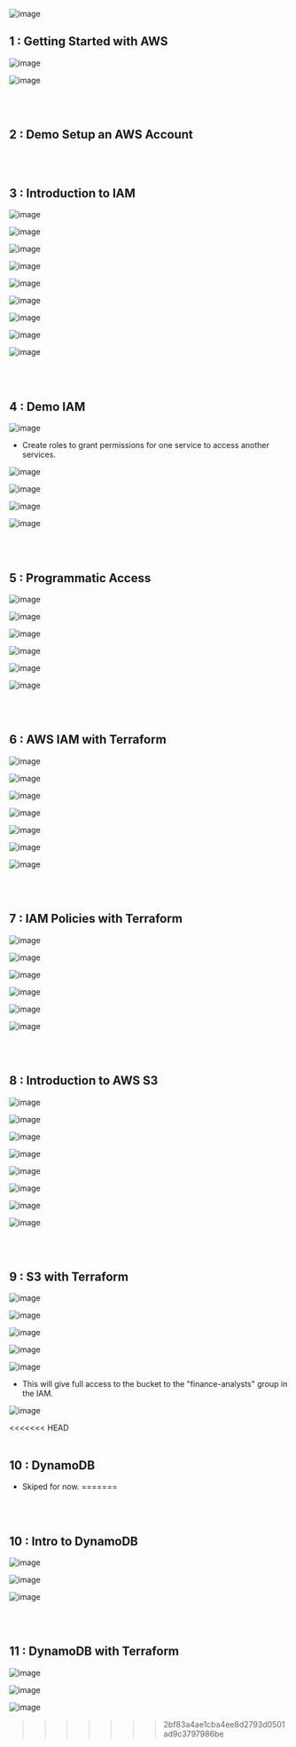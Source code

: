 ![image](https://github.com/its-sachink/devops_and_kodekloud_prep/assets/25415707/eeb8c301-42b7-4e1a-8de7-542147fb3589)


## 1 : Getting Started with AWS

![image](https://github.com/its-sachink/devops_and_kodekloud_prep/assets/25415707/f538e9ff-7ef1-4a1f-ba19-347dc6e31de9)

![image](https://github.com/its-sachink/devops_and_kodekloud_prep/assets/25415707/458937c8-5cc7-4e96-977c-3289f13c8c4a)

</br>
</br>

## 2 : Demo Setup an AWS Account

</br>
</br>

## 3 : Introduction to IAM

![image](https://github.com/its-sachink/devops_and_kodekloud_prep/assets/25415707/2c59d3a4-f6e5-4128-8e42-df52b87490a4)

![image](https://github.com/its-sachink/devops_and_kodekloud_prep/assets/25415707/0fcd168b-d68a-4fc6-a98c-29e8838bdc30)

![image](https://github.com/its-sachink/devops_and_kodekloud_prep/assets/25415707/c6add986-52f3-4ee4-9234-3fc7bb419226)

![image](https://github.com/its-sachink/devops_and_kodekloud_prep/assets/25415707/3d0f418a-445e-4c8b-9807-7defd77da88f)

![image](https://github.com/its-sachink/devops_and_kodekloud_prep/assets/25415707/52dc6469-50ee-4c84-95c2-e91a62c24ca2)

![image](https://github.com/its-sachink/devops_and_kodekloud_prep/assets/25415707/88969d20-9cef-4110-b8df-ba188a1fe9f4)

![image](https://github.com/its-sachink/devops_and_kodekloud_prep/assets/25415707/a927ab58-2b33-43eb-8ca6-9bb7dec82b75)

![image](https://github.com/its-sachink/devops_and_kodekloud_prep/assets/25415707/4f30c88e-eeff-4773-9003-df0653dd82c6)

![image](https://github.com/its-sachink/devops_and_kodekloud_prep/assets/25415707/35afadd5-709d-4b5a-9514-8a1ddfbe7576)

</br>
</br>

## 4 : Demo IAM

![image](https://github.com/its-sachink/devops_and_kodekloud_prep/assets/25415707/1e847d50-e31d-4d2f-8b85-49d981e3adf0)

- Create roles to grant permissions for one service to access another services.

![image](https://github.com/its-sachink/devops_and_kodekloud_prep/assets/25415707/d4a8b8c9-5414-41b5-ab1a-f8d8070928d2)

![image](https://github.com/its-sachink/devops_and_kodekloud_prep/assets/25415707/6336578f-b3a4-47b2-88a8-00e9a0df5662)

![image](https://github.com/its-sachink/devops_and_kodekloud_prep/assets/25415707/5f8f8092-0a41-41f5-be5b-4b1ac9ca90ad)

![image](https://github.com/its-sachink/devops_and_kodekloud_prep/assets/25415707/fa5dc3a6-6488-47c6-86d3-6718a9a2a998)

</br>
</br>

## 5 : Programmatic Access

![image](https://github.com/its-sachink/devops_and_kodekloud_prep/assets/25415707/87285459-1a92-410b-89b7-8aed57c20dba)

![image](https://github.com/its-sachink/devops_and_kodekloud_prep/assets/25415707/86068efa-59a5-4ff9-96d0-7801772f8a33)

![image](https://github.com/its-sachink/devops_and_kodekloud_prep/assets/25415707/75dd54a9-196a-4a88-83ce-b34bc69655a4)

![image](https://github.com/its-sachink/devops_and_kodekloud_prep/assets/25415707/ed8e0086-2d8c-4ce2-9c28-c0d77d03e774)

![image](https://github.com/its-sachink/devops_and_kodekloud_prep/assets/25415707/b9089f94-2ab7-4f44-a2ad-1c2447d198fc)

![image](https://github.com/its-sachink/devops_and_kodekloud_prep/assets/25415707/604c58c4-5109-42fc-836b-091509805562)

</br>
</br>

## 6 : AWS IAM with Terraform

![image](https://github.com/its-sachink/devops_and_kodekloud_prep/assets/25415707/c92392a4-b4a9-49ab-8e86-97ad167806bb)

![image](https://github.com/its-sachink/devops_and_kodekloud_prep/assets/25415707/d3f2b0d9-e2b9-4879-ad66-0ae683a7d4e1)

![image](https://github.com/its-sachink/devops_and_kodekloud_prep/assets/25415707/113d61c7-8e16-463b-a326-08498fac20fd)

![image](https://github.com/its-sachink/devops_and_kodekloud_prep/assets/25415707/24bf01e9-8a4c-4540-9253-36b318a37954)

![image](https://github.com/its-sachink/devops_and_kodekloud_prep/assets/25415707/beff6bc3-9592-4d73-bd86-31f4b12e1ba7)

![image](https://github.com/its-sachink/devops_and_kodekloud_prep/assets/25415707/7291ca2e-d62e-4890-b68b-f95e5009e25a)

![image](https://github.com/its-sachink/devops_and_kodekloud_prep/assets/25415707/af6911e6-d433-493b-95ab-a9a9a14c8b33)

</br>
</br>

## 7 : IAM Policies with Terraform

![image](https://github.com/its-sachink/devops_and_kodekloud_prep/assets/25415707/22b5956d-ec67-40f8-979b-dbbbc56e9570)

![image](https://github.com/its-sachink/devops_and_kodekloud_prep/assets/25415707/192fced7-930d-4220-876f-0bf46e18704e)

![image](https://github.com/its-sachink/devops_and_kodekloud_prep/assets/25415707/551accab-5232-493e-a388-5d2e5500295e)

![image](https://github.com/its-sachink/devops_and_kodekloud_prep/assets/25415707/c1c1a7d2-cfe4-45df-9746-19ec548e6ee9)

![image](https://github.com/its-sachink/devops_and_kodekloud_prep/assets/25415707/27c07e2f-42ab-446a-bf89-881edfc982be)

![image](https://github.com/its-sachink/devops_and_kodekloud_prep/assets/25415707/8e7a0555-b5b6-4e3e-963d-68b0149f3ca0)

</br>
</br>

## 8 : Introduction to AWS S3

![image](https://github.com/its-sachink/devops_and_kodekloud_prep/assets/25415707/3d5202db-c6b3-457e-a144-b03cbfc84144)

![image](https://github.com/its-sachink/devops_and_kodekloud_prep/assets/25415707/f6f622e3-a8ea-4656-ad5d-5f60159b7a95)

![image](https://github.com/its-sachink/devops_and_kodekloud_prep/assets/25415707/e68ee642-af07-4f98-8b8d-f73f419dce1a)

![image](https://github.com/its-sachink/devops_and_kodekloud_prep/assets/25415707/91828603-dbbd-4c99-9d88-d5210b6d4d73)

![image](https://github.com/its-sachink/devops_and_kodekloud_prep/assets/25415707/0d155c19-e82c-4b18-bf5a-a51c6b220733)

![image](https://github.com/its-sachink/devops_and_kodekloud_prep/assets/25415707/5f5bfd5f-45cc-4d6e-a36d-4521d27bf50d)

![image](https://github.com/its-sachink/devops_and_kodekloud_prep/assets/25415707/99f57f5d-38d4-4fb0-ba7f-7e6c6a1030f7)

![image](https://github.com/its-sachink/devops_and_kodekloud_prep/assets/25415707/590b4eb1-22b2-4fe7-80de-0a67908eddde)

</br>
</br>

## 9 : S3 with Terraform

![image](https://github.com/its-sachink/devops_and_kodekloud_prep/assets/25415707/1393101f-2923-4c2a-97f4-0be1d37bf2a7)

![image](https://github.com/its-sachink/devops_and_kodekloud_prep/assets/25415707/45282b32-4b70-4aeb-aae7-1cd42a832230)

![image](https://github.com/its-sachink/devops_and_kodekloud_prep/assets/25415707/5e01c396-6aa1-4b36-bd5e-372c1e87d925)

![image](https://github.com/its-sachink/devops_and_kodekloud_prep/assets/25415707/347a6ae3-40ee-45f6-89e2-c85bdd7df457)

![image](https://github.com/its-sachink/devops_and_kodekloud_prep/assets/25415707/1dd0441e-6533-46a8-a0ee-d0ea537e92a0)

- This will give full access to the bucket to the "finance-analysts" group in the IAM.
  
![image](https://github.com/its-sachink/devops_and_kodekloud_prep/assets/25415707/d36b37e1-41e3-4ed9-ba7b-e9aa7089b91f)

<<<<<<< HEAD
</br>
</br>

## 10 : DynamoDB

- Skiped for now.
=======

</br>
</br>

## 10 : Intro to DynamoDB

![image](https://github.com/its-sachink/devops_and_kodekloud_prep/assets/25415707/c61d42be-32b9-4be5-9b9b-ba3b1970d8f5)

![image](https://github.com/its-sachink/devops_and_kodekloud_prep/assets/25415707/7ac98338-98a8-4d07-90af-bbc542ef4ec7)

![image](https://github.com/its-sachink/devops_and_kodekloud_prep/assets/25415707/647056ec-2363-47f1-9345-6ad5733524ac)




</br>
</br>

## 11 : DynamoDB with Terraform

![image](https://github.com/its-sachink/devops_and_kodekloud_prep/assets/25415707/ace72cc7-6abd-4ede-b4b5-ebc79185401f)

![image](https://github.com/its-sachink/devops_and_kodekloud_prep/assets/25415707/85a3f0a5-a0c0-4709-a469-3fe717eb815a)

![image](https://github.com/its-sachink/devops_and_kodekloud_prep/assets/25415707/c04047fb-fab4-4836-b7c5-5d9773986acd)






>>>>>>> 2bf83a4ae1cba4ee8d2793d0501ad9c3797986be










































